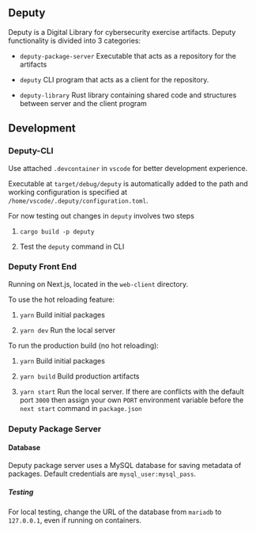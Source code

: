 ## Deputy

Deputy is a Digital Library for cybersecurity exercise artifacts. Deputy functionality is
divided into 3 categories:

- `deputy-package-server` Executable that acts as a repository for the artifacts

- `deputy` CLI program that acts as a client for the repository.

- `deputy-library` Rust library containing shared code and structures between server and the client program

## Development

### Deputy-CLI

Use attached `.devcontainer` in `vscode` for better development experience.

Executable at `target/debug/deputy` is automatically added to the path and working configuration
is specified at `/home/vscode/.deputy/configuration.toml`.

For now testing out changes in `deputy` involves two steps

1. `cargo build -p deputy`

2. Test the `deputy` command in CLI

### Deputy Front End

Running on Next.js, located in the `web-client` directory.

To use the hot reloading feature:

1. `yarn` Build initial packages

2. `yarn dev` Run the local server

To run the production build (no hot reloading):

1. `yarn` Build initial packages

2. `yarn build` Build production artifacts

3. `yarn start` Run the local server. If there are conflicts with the default port `3000` then assign your own `PORT` environment variable before the `next start` command in `package.json`

### Deputy Package Server

#### Database

Deputy package server uses a MySQL database for saving metadata of packages. Default credentials are `mysql_user:mysql_pass`.

##### Testing

For local testing, change the URL of the database from `mariadb` to `127.0.0.1`, even if running on containers.

